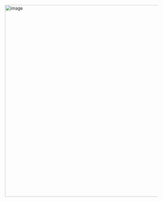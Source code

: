 <img width="916" height="632" alt="image" src="https://github.com/user-attachments/assets/6b414a43-a5a3-49ac-8af7-e6dd5283d770" />

